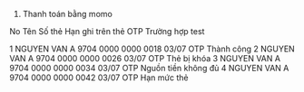 1. Thanh toán bằng momo

No	Tên	Số thẻ	    Hạn ghi trên thẻ	        OTP	Trường hợp test

1	NGUYEN VAN A	9704 0000 0000 0018	03/07	OTP	Thành công
2	NGUYEN VAN A	9704 0000 0000 0026	03/07	OTP	Thẻ bị khóa
3	NGUYEN VAN A	9704 0000 0000 0034	03/07	OTP	Nguồn tiền không đủ
4	NGUYEN VAN A	9704 0000 0000 0042	03/07	OTP	Hạn mức thẻ
